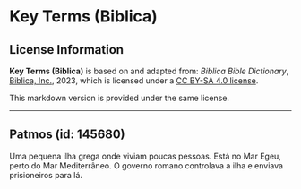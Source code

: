 # Key Terms (Biblica)

## License Information

**Key Terms (Biblica)** is based on and adapted from: _Biblica Bible Dictionary_, [Biblica, Inc.](https://www.biblica.com/), 2023, which is licensed under a [CC BY-SA 4.0 license](https://creativecommons.org/licenses/by-sa/4.0/legalcode.en).

This markdown version is provided under the same license.



--------------------------------

## Patmos (id: 145680)

Uma pequena ilha grega onde viviam poucas pessoas. Está no Mar Egeu, perto do Mar Mediterrâneo. O governo romano controlava a ilha e enviava prisioneiros para lá.


